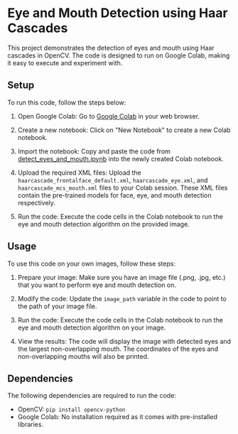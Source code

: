 # Eye and Mouth Detection using Haar Cascades

This project demonstrates the detection of eyes and mouth using Haar cascades in OpenCV. The code is designed to run on Google Colab, making it easy to execute and experiment with.

## Setup

To run this code, follow the steps below:

1. Open Google Colab: Go to [Google Colab](https://colab.research.google.com) in your web browser.

2. Create a new notebook: Click on "New Notebook" to create a new Colab notebook.

3. Import the notebook: Copy and paste the code from [detect_eyes_and_mouth.ipynb](detect_eyes_and_mouth.ipynb) into the newly created Colab notebook.

4. Upload the required XML files: Upload the `haarcascade_frontalface_default.xml`, `haarcascade_eye.xml`, and `haarcascade_mcs_mouth.xml` files to your Colab session. These XML files contain the pre-trained models for face, eye, and mouth detection respectively.

5. Run the code: Execute the code cells in the Colab notebook to run the eye and mouth detection algorithm on the provided image.

## Usage

To use this code on your own images, follow these steps:

1. Prepare your image: Make sure you have an image file (.png, .jpg, etc.) that you want to perform eye and mouth detection on.

2. Modify the code: Update the `image_path` variable in the code to point to the path of your image file.

3. Run the code: Execute the code cells in the Colab notebook to run the eye and mouth detection algorithm on your image.

4. View the results: The code will display the image with detected eyes and the largest non-overlapping mouth. The coordinates of the eyes and non-overlapping mouths will also be printed.

## Dependencies

The following dependencies are required to run the code:

- OpenCV: `pip install opencv-python`
- Google Colab: No installation required as it comes with pre-installed libraries.


